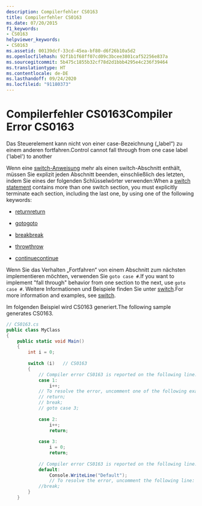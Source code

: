 ```yaml
---
description: Compilerfehler CS0163
title: Compilerfehler CS0163
ms.date: 07/20/2015
f1_keywords:
- CS0163
helpviewer_keywords:
- CS0163
ms.assetid: 00139dcf-33cd-45ea-bf80-d6f26b10a5d2
ms.openlocfilehash: 92f1b1f68ff07cd09c3bcee3801caf52256e837a
ms.sourcegitcommit: 5b475c1855b32cf78d2d1bbb4295e4c236f39464
ms.translationtype: HT
ms.contentlocale: de-DE
ms.lasthandoff: 09/24/2020
ms.locfileid: "91180373"
---
```

# <a name="compiler-error-cs0163"></a><span data-ttu-id="392d7-103">Compilerfehler CS0163</span><span class="sxs-lookup"><span data-stu-id="392d7-103">Compiler Error CS0163</span></span>

<span data-ttu-id="392d7-104">Das Steuerelement kann nicht von einer case-Bezeichnung („label“) zu einem anderen fortfahren.</span><span class="sxs-lookup"><span data-stu-id="392d7-104">Control cannot fall through from one case label ('label') to another</span></span>  
  
 <span data-ttu-id="392d7-105">Wenn eine [switch-Anweisung](../keywords/switch.md) mehr als einen switch-Abschnitt enthält, müssen Sie explizit jeden Abschnitt beenden, einschließlich des letzten, indem Sie eines der folgenden Schlüsselwörter verwenden:</span><span class="sxs-lookup"><span data-stu-id="392d7-105">When a [switch statement](../keywords/switch.md) contains more than one switch section, you must explicitly terminate each section, including the last one, by using one of the following keywords:</span></span>  
  
- [<span data-ttu-id="392d7-106">return</span><span class="sxs-lookup"><span data-stu-id="392d7-106">return</span></span>](../keywords/return.md)  
  
- [<span data-ttu-id="392d7-107">goto</span><span class="sxs-lookup"><span data-stu-id="392d7-107">goto</span></span>](../keywords/goto.md)  
  
- [<span data-ttu-id="392d7-108">break</span><span class="sxs-lookup"><span data-stu-id="392d7-108">break</span></span>](../keywords/break.md)  
  
- [<span data-ttu-id="392d7-109">throw</span><span class="sxs-lookup"><span data-stu-id="392d7-109">throw</span></span>](../keywords/throw.md)  
  
- [<span data-ttu-id="392d7-110">continue</span><span class="sxs-lookup"><span data-stu-id="392d7-110">continue</span></span>](../keywords/continue.md)  
  
 <span data-ttu-id="392d7-111">Wenn Sie das Verhalten „Fortfahren“ von einem Abschnitt zum nächsten implementieren möchten, verwenden Sie `goto case #`.</span><span class="sxs-lookup"><span data-stu-id="392d7-111">If you want to implement "fall through" behavior from one section to the next, use `goto case #`.</span></span> <span data-ttu-id="392d7-112">Weitere Informationen und Beispiele finden Sie unter [switch](../keywords/switch.md).</span><span class="sxs-lookup"><span data-stu-id="392d7-112">For more information and examples, see [switch](../keywords/switch.md).</span></span>  
  
 <span data-ttu-id="392d7-113">Im folgenden Beispiel wird CS0163 generiert.</span><span class="sxs-lookup"><span data-stu-id="392d7-113">The following sample generates CS0163.</span></span>  
  
```csharp  
// CS0163.cs  
public class MyClass  
{  
    public static void Main()  
    {  
        int i = 0;  
  
        switch (i)   // CS0163  
        {  
            // Compiler error CS0163 is reported on the following line.  
            case 1:  
                i++;  
            // To resolve the error, uncomment one of the following example statements.  
            // return;  
            // break;  
            // goto case 3;  
  
            case 2:  
                i++;  
                return;  
  
            case 3:  
                i = 0;  
                return;  
  
            // Compiler error CS0163 is reported on the following line.  
            default:  
                Console.WriteLine("Default");  
                // To resolve the error, uncomment the following line:  
            //break;  
        }  
    }  
```
